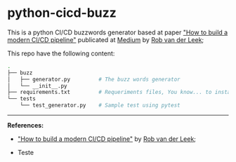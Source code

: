 # python-cicd-buzz

This is a python CI/CD buzzwords generator based at paper ["How to build a modern CI/CD pipeline"](https://medium.com/bettercode/how-to-build-a-modern-ci-cd-pipeline-5faa01891a5b) publicated at [Medium](https://medium.com) by [Rob van der Leek](https://medium.com/@robvanderleek?source=post_header_lockup);

This repo have the following content:

```sh
.
├── buzz
│   ├── generator.py         # The buzz words generator
│   └── __init__.py
├── requirements.txt         # Requeriments files, You know... to install stuffs
└── tests
    └── test_generator.py    # Sample test using pytest
```

---

**References:**

* ["How to build a modern CI/CD pipeline"](https://medium.com/bettercode/how-to-build-a-modern-ci-cd-pipeline-5faa01891a5b) by [Rob van der Leek](https://medium.com/@robvanderleek?source=post_header_lockup);

* Teste
